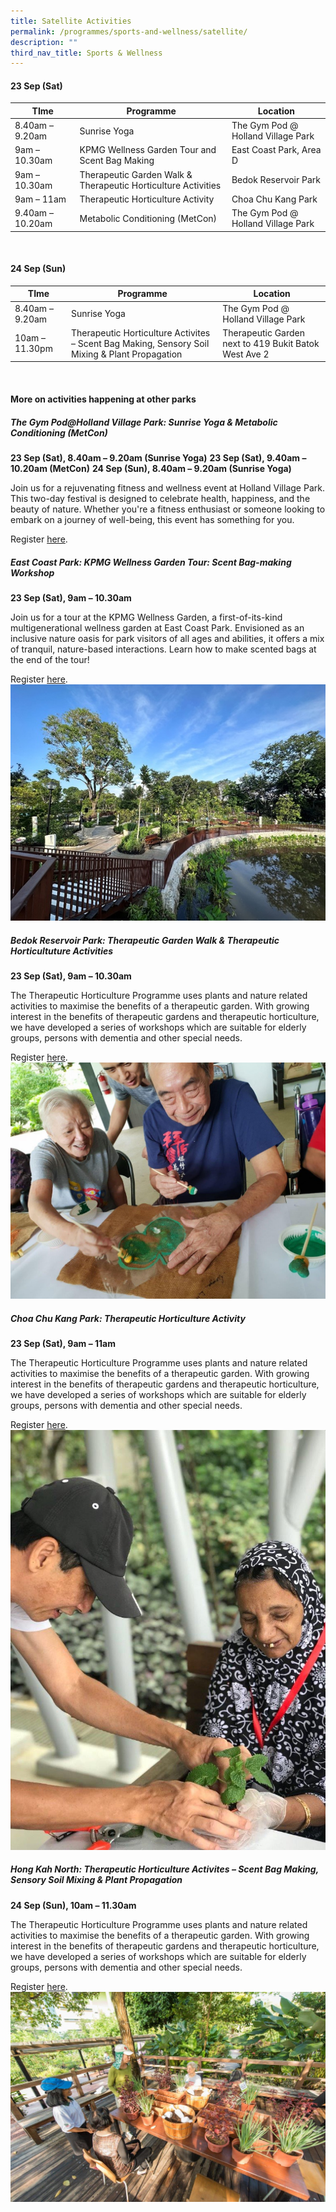 ```yaml
---
title: Satellite Activities
permalink: /programmes/sports-and-wellness/satellite/
description: ""
third_nav_title: Sports & Wellness
---
```

#### 23 Sep (Sat) <br>


| TIme | Programme | Location
| -------- | -------- | -------- |
| 8.40am – 9.20am | Sunrise Yoga | The Gym Pod @ Holland Village Park |
| 9am – 10.30am | KPMG Wellness Garden Tour and Scent Bag Making | East Coast Park, Area D |
| 9am – 10.30am | Therapeutic Garden Walk &amp; Therapeutic Horticulture Activities | Bedok Reservoir Park |
| 9am – 11am | Therapeutic Horticulture Activity | Choa Chu Kang Park |
| 9.40am – 10.20am | Metabolic Conditioning (MetCon) | The Gym Pod @ Holland Village Park |
<br>

#### 24 Sep (Sun) <br>

| TIme | Programme | Location
| -------- | -------- | -------- |
| 8.40am – 9.20am | Sunrise Yoga | The Gym Pod @ Holland Village Park |
| 10am – 11.30pm | Therapeutic Horticulture Activites – Scent Bag Making, Sensory Soil Mixing &amp; Plant Propagation | Therapeutic Garden next to 419 Bukit Batok West Ave 2 |


<br>

#### More on activities happening at other parks

##### **The Gym Pod@Holland Village Park: Sunrise Yoga &amp; Metabolic Conditioning (MetCon)**
**23 Sep (Sat), 8.40am – 9.20am (Sunrise Yoga)**
**23 Sep (Sat), 9.40am – 10.20am (MetCon)**
**24 Sep (Sun), 8.40am – 9.20am (Sunrise Yoga)**

Join us for a rejuvenating fitness and wellness event at Holland Village Park. This two-day festival is designed to celebrate health, happiness, and the beauty of nature. Whether you're a fitness enthusiast or someone looking to embark on a journey of well-being, this event has something for you.

Register [here](https://5667agjbl30.typeform.com/to/ATwiUZSx).

##### **East Coast Park: KPMG Wellness Garden Tour: Scent Bag-making Workshop** 
**23 Sep (Sat), 9am – 10.30am**

Join us for a tour at the KPMG Wellness Garden, a first-of-its-kind multigenerational wellness garden at East Coast Park. Envisioned as an inclusive nature oasis for park visitors of all ages and abilities, it offers a mix of tranquil, nature-based interactions. Learn how to make scented bags at the end of the tour! 

Register [here](https://go.gov.sg/parksfestival-th).
![KMPG Wellness Garden](/images/kpmg%20ecp%20wellness%20garden%20tg.jpeg)

##### **Bedok Reservoir Park: Therapeutic Garden Walk &amp; Therapeutic Horticultuture Activities** <br>
**23 Sep (Sat), 9am – 10.30am**

The Therapeutic Horticulture Programme uses plants and nature related activities to maximise the benefits of a therapeutic garden. With growing interest in the benefits of therapeutic gardens and therapeutic horticulture, we have developed a series of workshops which are suitable for elderly groups, persons with dementia and other special needs.  

Register [here](https://go.gov.sg/parksfestival-th).
![therapeutic horticulture activity](/images/therapeutic%20horticulture%20programme.jpg)


##### **Choa Chu Kang Park: Therapeutic Horticulture Activity** <br>
**23 Sep (Sat), 9am – 11am**

The Therapeutic Horticulture Programme uses plants and nature related activities to maximise the benefits of a therapeutic garden. With growing interest in the benefits of therapeutic gardens and therapeutic horticulture, we have developed a series of workshops which are suitable for elderly groups, persons with dementia and other special needs.

Register [here](https://form.gov.sg/64e5bc3e38e2750012ea17aa).
![therapeutic horticulture activities _2](/images/therapeutic%20horticulture%20activities%20_2.jpg)



##### **Hong Kah North: Therapeutic Horticulture Activites – Scent Bag Making, Sensory Soil Mixing &amp; Plant Propagation** 
**24 Sep (Sun), 10am – 11.30am**

The Therapeutic Horticulture Programme uses plants and nature related activities to maximise the benefits of a therapeutic garden. With growing interest in the benefits of therapeutic gardens and therapeutic horticulture, we have developed a series of workshops which are suitable for elderly groups, persons with dementia and other special needs. 

Register [here](https://form.gov.sg/64ba39c9f4b0b50011197ad0).
![Therapeutic Garden](/images/theraputic%20gardens.jpg)